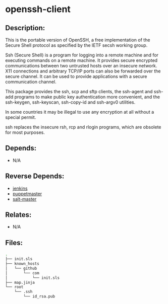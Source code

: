 # openssh-client

## Description:

This is the portable version of OpenSSH, a free implementation of the Secure Shell protocol as specified by the IETF secsh working group.

Ssh (Secure Shell) is a program for logging into a remote machine and for executing commands on a remote machine. It provides secure encrypted communications between two untrusted hosts over an insecure network. X11 connections and arbitrary TCP/IP ports can also be forwarded over the secure channel. It can be used to provide applications with a secure communication channel.

This package provides the ssh, scp and sftp clients, the ssh-agent and ssh-add programs to make public key authentication more convenient, and the ssh-keygen, ssh-keyscan, ssh-copy-id and ssh-argv0 utilities.

In some countries it may be illegal to use any encryption at all without a special permit.

ssh replaces the insecure rsh, rcp and rlogin programs, which are obsolete for most purposes.

## Depends:

  -  N/A

## Reverse Depends:

  -  [jenkins](/salt/jenkins)
  -  [puppetmaster](/salt/puppetmaster)
  -  [salt-master](/salt/salt-master)

## Relates:

  -  N/A

## Files:

```bash
.
├── init.sls
├── known_hosts
│   └── github
│       └── com
│           └── init.sls
├── map.jinja
└── root
    └── .ssh
        └── id_rsa.pub
```
